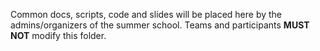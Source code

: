 Common docs, scripts, code and slides will be placed here by the admins/organizers of the summer school. Teams and participants **MUST NOT** modify this folder.
